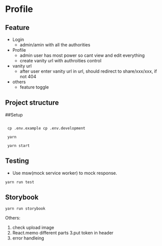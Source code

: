 # Profile

## Feature

- Login
  - admin/amin with all the authorities
- Profile
  - admin user has most power so cant view and edit everything
  - create vanity url with authroities control
- vanity url
  - after user enter vanity url in url, should redirect to share/xxx/xxx, if not 404
- others
  - feature toggle

## Project structure

##Setup

```shell

 cp .env.example cp .env.development

 yarn

 yarn start
```

## Testing

- Use msw(mock service worker) to mock response.

```shell
yarn run test
```

## Storybook

```shell
yarn run storybook
```

Others:

1. check upload image
2. React.memo different parts
   3.put token in header
3. error handleing
